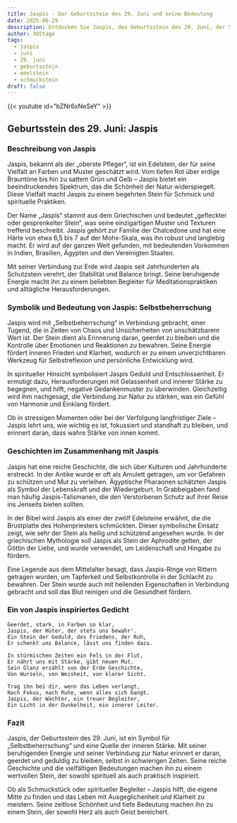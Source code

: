 ```yaml
---
title: Jaspis - Der Geburtsstein des 29. Juni und seine Bedeutung
date: 2025-06-29
description: Entdecken Sie Jaspis, den Geburtsstein des 29. Juni, der Selbstbeherrschung symbolisiert. Seine Symbolik und Geschichte werden Sie inspirieren.
author: 365tage
tags:
  - jaspis
  - juni
  - 29. juni
  - geburtsstein
  - edelstein
  - schmuckstein
draft: false
---
```


{{< youtube id="bZNr6xNeSeY" >}}

## Geburtsstein des 29. Juni: Jaspis

### Beschreibung von Jaspis

Jaspis, bekannt als der „oberste Pfleger“, ist ein Edelstein, der für seine Vielfalt an Farben und Muster geschätzt wird. Vom tiefen Rot über erdige Brauntöne bis hin zu sattem Grün und Gelb – Jaspis bietet ein beeindruckendes Spektrum, das die Schönheit der Natur widerspiegelt. Diese Vielfalt macht Jaspis zu einem begehrten Stein für Schmuck und spirituelle Praktiken.

Der Name „Jaspis“ stammt aus dem Griechischen und bedeutet „gefleckter oder gesprenkelter Stein“, was seine einzigartigen Muster und Texturen treffend beschreibt. Jaspis gehört zur Familie der Chalcedone und hat eine Härte von etwa 6,5 bis 7 auf der Mohs-Skala, was ihn robust und langlebig macht. Er wird auf der ganzen Welt gefunden, mit bedeutenden Vorkommen in Indien, Brasilien, Ägypten und den Vereinigten Staaten.

Mit seiner Verbindung zur Erde wird Jaspis seit Jahrhunderten als Schutzstein verehrt, der Stabilität und Balance bringt. Seine beruhigende Energie macht ihn zu einem beliebten Begleiter für Meditationspraktiken und alltägliche Herausforderungen.

### Symbolik und Bedeutung von Jaspis: Selbstbeherrschung

Jaspis wird mit „Selbstbeherrschung“ in Verbindung gebracht, einer Tugend, die in Zeiten von Chaos und Unsicherheiten von unschätzbarem Wert ist. Der Stein dient als Erinnerung daran, geerdet zu bleiben und die Kontrolle über Emotionen und Reaktionen zu bewahren. Seine Energie fördert inneren Frieden und Klarheit, wodurch er zu einem unverzichtbaren Werkzeug für Selbstreflexion und persönliche Entwicklung wird.

In spiritueller Hinsicht symbolisiert Jaspis Geduld und Entschlossenheit. Er ermutigt dazu, Herausforderungen mit Gelassenheit und innerer Stärke zu begegnen, und hilft, negative Gedankenmuster zu überwinden. Gleichzeitig wird ihm nachgesagt, die Verbindung zur Natur zu stärken, was ein Gefühl von Harmonie und Einklang fördert.

Ob in stressigen Momenten oder bei der Verfolgung langfristiger Ziele – Jaspis lehrt uns, wie wichtig es ist, fokussiert und standhaft zu bleiben, und erinnert daran, dass wahre Stärke von innen kommt.

### Geschichten im Zusammenhang mit Jaspis

Jaspis hat eine reiche Geschichte, die sich über Kulturen und Jahrhunderte erstreckt. In der Antike wurde er oft als Amulett getragen, um vor Gefahren zu schützen und Mut zu verleihen. Ägyptische Pharaonen schätzten Jaspis als Symbol der Lebenskraft und der Wiedergeburt. In Grabbeigaben fand man häufig Jaspis-Talismanen, die den Verstorbenen Schutz auf ihrer Reise ins Jenseits bieten sollten.

In der Bibel wird Jaspis als einer der zwölf Edelsteine erwähnt, die die Brustplatte des Hohenpriesters schmückten. Dieser symbolische Einsatz zeigt, wie sehr der Stein als heilig und schützend angesehen wurde. In der griechischen Mythologie soll Jaspis als Stein der Aphrodite gelten, der Göttin der Liebe, und wurde verwendet, um Leidenschaft und Hingabe zu fördern.

Eine Legende aus dem Mittelalter besagt, dass Jaspis-Ringe von Rittern getragen wurden, um Tapferkeit und Selbstkontrolle in der Schlacht zu bewahren. Der Stein wurde auch mit heilenden Eigenschaften in Verbindung gebracht und soll das Blut reinigen und die Gesundheit fördern.

### Ein von Jaspis inspiriertes Gedicht

```
Geerdet, stark, in Farben so klar,  
Jaspis, der Hüter, der stets uns bewahr'.  
Ein Stein der Geduld, des Friedens, der Ruh,  
Er schenkt uns Balance, lässt uns finden dazu.  

In stürmischen Zeiten ein Fels in der Flut,  
Er nährt uns mit Stärke, gibt neuen Mut.  
Sein Glanz erzählt von der Erde Geschichte,  
Von Wurzeln, von Weisheit, von klarer Sicht.  

Trag ihn bei dir, wenn das Leben verlangt,  
Nach Fokus, nach Ruhe, wenn alles sich bangt.  
Jaspis, der Wächter, ein treuer Begleiter,  
Ein Licht in der Dunkelheit, ein innerer Leiter.  
```

### Fazit

Jaspis, der Geburtsstein des 29. Juni, ist ein Symbol für „Selbstbeherrschung“ und eine Quelle der inneren Stärke. Mit seiner beruhigenden Energie und seiner Verbindung zur Natur erinnert er daran, geerdet und geduldig zu bleiben, selbst in schwierigen Zeiten. Seine reiche Geschichte und die vielfältigen Bedeutungen machen ihn zu einem wertvollen Stein, der sowohl spirituell als auch praktisch inspiriert.

Ob als Schmuckstück oder spiritueller Begleiter – Jaspis hilft, die eigene Mitte zu finden und das Leben mit Ausgeglichenheit und Klarheit zu meistern. Seine zeitlose Schönheit und tiefe Bedeutung machen ihn zu einem Stein, der sowohl Herz als auch Geist bereichert.